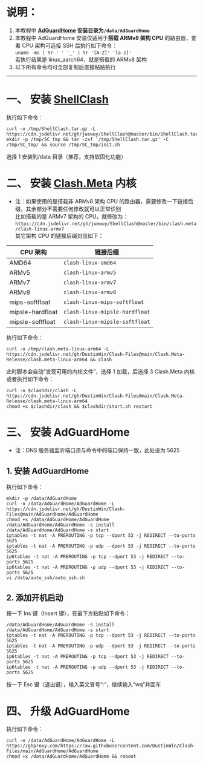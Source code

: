# 说明：
1. 本教程中 **[AdGuardHome](https://github.com/AdguardTeam/AdGuardHome) 安装目录为`/data/AdGuardHome`**
2. 本教程中 AdGuardHome 安装仅适用于**搭载 ARMv8 架构 CPU** 的路由器，查看 CPU 架构可连接 SSH 后执行如下命令：  
`uname -ms | tr ' ' '_' | tr '[A-Z]' '[a-z]'`  
若执行结果是 linux_aarch64，就是搭载的 ARMv8 架构  
3. 以下所有命令均可全部复制后直接粘贴执行
---
# 一、 安装 [ShellClash](https://github.com/juewuy/ShellClash)
执行如下命令：
```
curl -o /tmp/ShellClash.tar.gz -L https://cdn.jsdelivr.net/gh/juewuy/ShellClash@master/bin/ShellClash.tar.gz
mkdir -p /tmp/SC_tmp && tar -zxf '/tmp/ShellClash.tar.gz' -C /tmp/SC_tmp/ && source /tmp/SC_tmp/init.sh
```
选择 1 安装到/data 目录（推荐，支持软固化功能）
# 二、 安装 [Clash.Meta](https://github.com/MetaCubeX/Clash.Meta) 内核
- 注：如果使用的是搭载非 ARMv8 架构 CPU 的路由器，需要修改一下链接后缀，其余部分不需要任何修改就可以正常识别  
比如搭载的是 ARMv7 架构的 CPU，就修改为：  
`https://cdn.jsdelivr.net/gh/juewuy/ShellClash@master/bin/clash.meta/clash-linux-armv7`  
其它架构 CPU 的链接后缀对应如下：

|CPU 架构|链接后缀|
|-----|-----|
|AMD64|`clash-linux-amd64`|
|ARMv5|`clash-linux-armv5`|
|ARMv7|`clash-linux-armv7`|
|ARMv8|`clash-linux-armv8`|
|mips-softfloat|`clash-linux-mips-softfloat`|
|mipsle-hardfloat|`clash-linux-mipsle-hardfloat`|
|mipsle-softfloat|`clash-linux-mipsle-softfloat`|

执行如下命令：
```
curl -o /tmp/clash.meta-linux-arm64 -L https://cdn.jsdelivr.net/gh/DustinWin/Clash-Files@main/Clash.Meta-Release/clash.meta-linux-arm64 && clash
```
此时脚本会自动“发现可用的内核文件”，选择 1 加载，后选择 3 Clash.Meta 内核  
或者执行如下命令：
```
curl -o $clashdir/clash -L https://cdn.jsdelivr.net/gh/DustinWin/Clash-Files@main/Clash.Meta-Release/clash.meta-linux-arm64
chmod +x $clashdir/clash && $clashdir/start.sh restart
```

# 三、 安装 AdGuardHome
- 注：DNS 服务器监听端口须与命令中的端口保持一致，此处设为 5625
## 1. 安装 AdGuardHome
执行如下命令：
```
mkdir -p /data/AdGuardHome
curl -o /data/AdGuardHome/AdGuardHome -L https://cdn.jsdelivr.net/gh/DustinWin/Clash-Files@main/AdGuardHome/AdGuardHome
chmod +x /data/AdGuardHome/AdGuardHome
/data/AdGuardHome/AdGuardHome -s install
/data/AdGuardHome/AdGuardHome -s start
iptables -t nat -A PREROUTING -p tcp --dport 53 -j REDIRECT --to-ports 5625
iptables -t nat -A PREROUTING -p udp --dport 53 -j REDIRECT --to-ports 5625
ip6tables -t nat -A PREROUTING -p tcp --dport 53 -j REDIRECT --to-ports 5625
ip6tables -t nat -A PREROUTING -p udp --dport 53 -j REDIRECT --to-ports 5625
vi /data/auto_ssh/auto_ssh.sh
```
## 2. 添加开机启动
按一下 Ins 键（Insert 键），在最下方粘贴如下命令：
```
/data/AdGuardHome/AdGuardHome -s install
/data/AdGuardHome/AdGuardHome -s start
iptables -t nat -A PREROUTING -p tcp --dport 53 -j REDIRECT --to-ports 5625
iptables -t nat -A PREROUTING -p udp --dport 53 -j REDIRECT --to-ports 5625
ip6tables -t nat -A PREROUTING -p tcp --dport 53 -j REDIRECT --to-ports 5625
ip6tables -t nat -A PREROUTING -p udp --dport 53 -j REDIRECT --to-ports 5625
```
按一下 Esc 键（退出键），输入英文冒号“:”，继续输入“wq”并回车
# 四、 升级 AdGuardHome
执行如下命令：
```
curl -o /data/AdGuardHome/AdGuardHome -L https://ghproxy.com/https://raw.githubusercontent.com/DustinWin/Clash-Files/main/AdGuardHome/AdGuardHome
chmod +x /data/AdGuardHome/AdGuardHome && reboot
```
